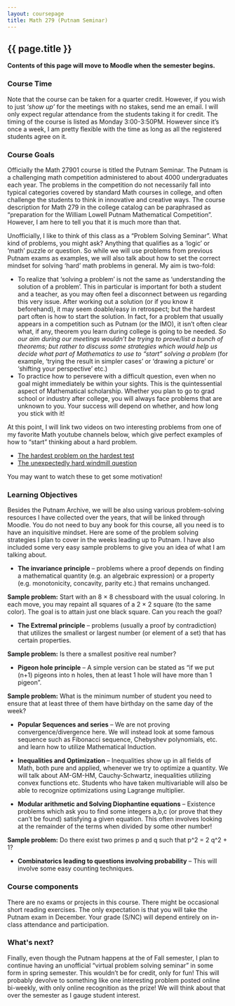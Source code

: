 ```yaml
---
layout: coursepage
title: Math 279 (Putnam Seminar)
---
```


## {{ page.title }}

__Contents of this page will move to Moodle when the semester begins.__


### Course Time
Note that the course can be taken for a quarter credit. However, if you wish to just *‘show up’* for the meetings with no stakes, send me an email. I will only expect regular attendance from the students taking it for credit. The timing of the course is listed as Monday 3:00-3:50PM. However since it’s once a week, I am pretty flexible with the time as long as all the registered students agree on it.
 
### Course Goals
Officially the Math 27901 course is titled the Putnam Seminar. The Putnam is a challenging math competition administered to about 4000 undergraduates each year. The problems in the competition do not necessarily fall into typical categories covered by standard Math courses in college, and often challenge the students to think in innovative and creative ways. The course description for Math 279 in the college catalog can be paraphrased as “preparation for the William Lowell Putnam Mathematical Competition”. However, I am here to tell you that it is much more than that. 

Unofficially, I like to think of this class as a “Problem Solving Seminar”. What kind of problems, you might ask? Anything that qualifies as a ‘logic’ or ‘math’ puzzle or question. So while we will use problems from previous Putnam exams as examples, we will also talk about how to set the correct mindset for solving ‘hard’ math problems in general. My aim is two-fold:
  * To realize that ‘solving a problem’ is not the same as ‘understanding the solution of a problem’. This in particular is important for both a student and a teacher, as you may often feel a disconnect between us regarding this very issue. After working out a solution (or if you know it beforehand), it may seem doable/easy in retrospect; but the hardest part often is how to start the solution. In fact, for a problem that usually appears in a competition such as Putnam (or the IMO), it isn’t often clear what, if any, theorem you learn during college is going to be needed. *So our aim during our meetings wouldn’t be trying to prove/list a bunch of theorems; but rather to discuss some strategies which would help us decide what part of Mathematics to use to “start” solving a problem* (for example, ‘trying the result in simpler cases’ or ‘drawing a picture’ or ‘shifting your perspective’ etc.)
  * To practice how to persevere with a difficult question, even when no goal might immediately be within your sights. This is the quintessential aspect of Mathematical scholarship. Whether you plan to go to grad school or industry after college, you will always face problems that are unknown to you. Your success will depend on whether, and how long you stick with it!

At this point, I will link two videos on two interesting problems from one of my favorite Math youtube channels below, which give perfect examples of how to “start” thinking about a hard problem. 
  * [The hardest problem on the hardest test](https://www.youtube.com/watch?v=OkmNXy7er84)
  * [The unexpectedly hard windmill question](https://www.youtube.com/watch?v=M64HUIJFTZM)

You may want to watch these to get some motivation! 
 
### Learning Objectives 
Besides the Putnam Archive, we will be also using various problem-solving resources I have collected over the years, that will be linked through Moodle. You do not need to buy any book for this course, all you need is to have an inquisitive mindset. Here are some of the problem solving strategies I plan to cover in the weeks leading up to Putnam. I have also included some very easy sample problems to give you an idea of what I am talking about.
  * __The invariance principle__ – problems where a proof depends on finding a mathematical quantity (e.g. an algebraic expression) or a property (e.g. monotonicity, concavity, parity etc.)  that remains unchanged. 

__Sample problem:__ Start with an 8 × 8 chessboard with the usual coloring. In each move, you may repaint all squares of a 2 × 2 square (to the same color). The goal is to attain just one black square. Can you reach the goal?

  * __The Extremal principle__ – problems (usually a proof by contradiction) that utilizes the smallest or largest number (or element of a set) that has certain properties.

__Sample problem:__ Is there a smallest positive real number?

  * __Pigeon hole principle__ – A simple version can be stated as “if we put (n+1) pigeons into n holes, then at least 1 hole will have more than 1 pigeon”.

__Sample problem:__ What is the minimum number of student you need to ensure that at least three of them have birthday on the same day of the week?
  * __Popular Sequences and series__ – We are not proving convergence/divergence here. We will instead look at some famous sequence such as Fibonacci sequence, Chebyshev polynomials, etc. and learn how to utilize Mathematical Induction.

  * __Inequalities and Optimization__ – Inequalities show up in all fields of Math, both pure and applied, whenever we try to optimize a quantity. We will talk about AM-GM-HM, Cauchy-Schwartz, inequalities utilizing convex functions etc. Students who have taken multivariable will also be able to recognize optimizations using Lagrange multiplier.

  * __Modular arithmetic and Solving Diophantine equations__ – Existence problems which ask you to find some integers a,b,c (or prove that they can’t be found) satisfying a given equation. This often involves looking at the remainder of the terms when divided by some other number! 

__Sample problem:__ Do there exist two primes p and q such that p^2 = 2 q^2 + 1?

  * __Combinatorics leading to questions involving probability__ – This will involve some easy counting techniques.

### Course components
There are no exams or projects in this course. There might be occasional short reading exercises. The only expectation is that you will take the Putnam exam in December. Your grade (S/NC) will depend entirely on in-class attendance and participation.
 
### What's next?
Finally, even though the Putnam happens at the of Fall semester, I plan to continue having an unofficial “virtual problem solving seminar” in some form in spring semester. This wouldn’t be for credit, only for fun! This will probably devolve to something like one interesting problem posted online bi-weekly, with only online recognition as the prize! We will think about that over the semester as I gauge student interest.
